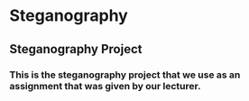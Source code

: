 # Steganography
## Steganography Project
### This is the steganography project that we use as an assignment that was given by our lecturer.
